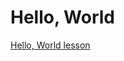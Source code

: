 # Hello, World

[Hello, World lesson](https://quii.gitbook.io/learn-go-with-tests/go-fundamentals/hello-world)